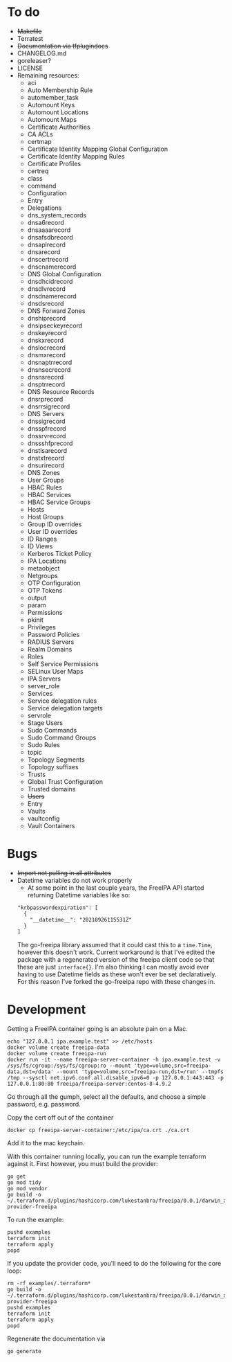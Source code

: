 # To do

- ~~Makefile~~
- Terratest
- ~~Documentation via tfplugindocs~~
- CHANGELOG.md
- goreleaser?
- LICENSE
- Remaining resources:
  - aci
  - Auto Membership Rule
  - automember_task
  - Automount Keys
  - Automount Locations
  - Automount Maps
  - Certificate Authorities
  - CA ACLs
  - certmap
  - Certificate Identity Mapping Global Configuration
  - Certificate Identity Mapping Rules
  - Certificate Profiles
  - certreq
  - class
  - command
  - Configuration
  - Entry
  - Delegations
  - dns_system_records
  - dnsa6record
  - dnsaaaarecord
  - dnsafsdbrecord
  - dnsaplrecord
  - dnsarecord
  - dnscertrecord
  - dnscnamerecord
  - DNS Global Configuration
  - dnsdhcidrecord
  - dnsdlvrecord
  - dnsdnamerecord
  - dnsdsrecord
  - DNS Forward Zones
  - dnshiprecord
  - dnsipseckeyrecord
  - dnskeyrecord
  - dnskxrecord
  - dnslocrecord
  - dnsmxrecord
  - dnsnaptrrecord
  - dnsnsecrecord
  - dnsnsrecord
  - dnsptrrecord
  - DNS Resource Records
  - dnsrprecord
  - dnsrrsigrecord
  - DNS Servers
  - dnssigrecord
  - dnsspfrecord
  - dnssrvrecord
  - dnssshfprecord
  - dnstlsarecord
  - dnstxtrecord
  - dnsurirecord
  - DNS Zones
  - User Groups
  - HBAC Rules
  - HBAC Services
  - HBAC Service Groups
  - Hosts
  - Host Groups
  - Group ID overrides
  - User ID overrides
  - ID Ranges
  - ID Views
  - Kerberos Ticket Policy
  - IPA Locations
  - metaobject
  - Netgroups
  - OTP Configuration
  - OTP Tokens
  - output
  - param
  - Permissions
  - pkinit
  - Privileges
  - Password Policies
  - RADIUS Servers
  - Realm Domains
  - Roles
  - Self Service Permissions
  - SELinux User Maps
  - IPA Servers
  - server_role
  - Services
  - Service delegation rules
  - Service delegation targets
  - servrole
  - Stage Users
  - Sudo Commands
  - Sudo Command Groups
  - Sudo Rules
  - topic
  - Topology Segments
  - Topology suffixes
  - Trusts
  - Global Trust Configuration
  - Trusted domains
  - ~~Users~~
  - Entry
  - Vaults
  - vaultconfig
  - Vault Containers

# Bugs

- ~~Import not pulling in all attributes~~
- Datetime variables do not work properly
  - At some point in the last couple years, the FreeIPA API started returning Datetime
  variables like so:
  ```
  "krbpasswordexpiration": [
    {
      "__datetime__": "20210926115531Z"
    }
  ]
  ```
  The go-freeipa library assumed that it could cast this to a `time.Time`, however this doesn't work. Current workaround is that I've edited the package with a regenerated version of the freeipa client code so that these are just `interface{}`. I'm also thinking I can mostly avoid ever having to use Datetime fields as these won't ever be set declaratively. For this reason I've forked the go-freeipa repo with these changes in.


# Development

Getting a FreeIPA container going is an absolute pain on a Mac.

```
echo "127.0.0.1 ipa.example.test" >> /etc/hosts
docker volume create freeipa-data
docker volume create freeipa-run
docker run -it --name freeipa-server-container -h ipa.example.test -v /sys/fs/cgroup:/sys/fs/cgroup:ro --mount 'type=volume,src=freeipa-data,dst=/data' --mount 'type=volume,src=freeipa-run,dst=/run' --tmpfs /tmp --sysctl net.ipv6.conf.all.disable_ipv6=0 -p 127.0.0.1:443:443 -p 127.0.0.1:80:80 freeipa/freeipa-server:centos-8-4.9.2
```

Go through all the gumph, select all the defaults, and choose a simple password, e.g. password.

Copy the cert off out of the container

```
docker cp freeipa-server-container:/etc/ipa/ca.crt ./ca.crt
```

Add it to the mac keychain.

With this container running locally, you can run the example terraform against it. First however, you must build the provider:

```
go get
go mod tidy
go mod vendor
go build -o ~/.terraform.d/plugins/hashicorp.com/lukestanbra/freeipa/0.0.1/darwin_amd64/terraform-provider-freeipa
```

To run the example:

```
pushd examples
terraform init
terraform apply
popd
```

If you update the provider code, you'll need to do the following for the core loop:

```
rm -rf examples/.terraform*
go build -o ~/.terraform.d/plugins/hashicorp.com/lukestanbra/freeipa/0.0.1/darwin_amd64/terraform-provider-freeipa
pushd examples
terraform init
terraform apply
popd
```

Regenerate the documentation via

```
go generate
```
